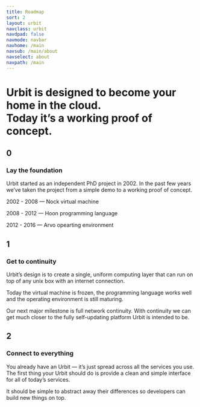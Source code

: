 ```yaml
---
title: Roadmap
sort: 2
layout: urbit
navclass: urbit
navdpad: false
navmode: navbar
navhome: /main
navsub: /main/about
navselect: about
navpath: /main
---
```


<h1>Urbit is designed to become your home in the cloud.<br/>Today it’s a working proof of concept.</h1>

<div class="road">
    <div class="step">
        <div class="dot"></div>
        <h2>0</h2>
        <h3>Lay the foundation</h3>
        <p>Urbit started as an independent PhD project in 2002.  In the past few years we’ve taken the project from a simple demo to a working proof of concept.</p>
        <p>2002 - 2008 — Nock virtual machine</p>
        <p>2008 - 2012 — Hoon programming language</p>
        <p>2012 - 2016 — Arvo opearting environment</p>
    </div>
    <div class="step">
        <div class="dot"></div>
        <h2>1</h2>
        <h3>Get to continuity</h3>
        <p>Urbit’s design is to create a single, uniform computing layer that can run on top of any unix box with an internet connection.</p>
        <p>Today the virtual machine is frozen, the programming language works well and the operating environment is still maturing.</p>
        <p>Our next major milestone is full network continuity.  With continuity we can get much closer to the fully self-updating platform Urbit is intended to be.</p>
    </div>
    <div class="step">
        <div class="dot"></div>
        <h2>2</h2>
        <h3>Connect to everything</h3>
        <p>You already have an Urbit — it’s just spread across all the services you use.  The first thing your Urbit should do is provide a clean and simple interface for all of today’s services.</p>
        <p>It should be simple to abstract away their differences so developers can build new things on top.</p>
    </div>
</div>
